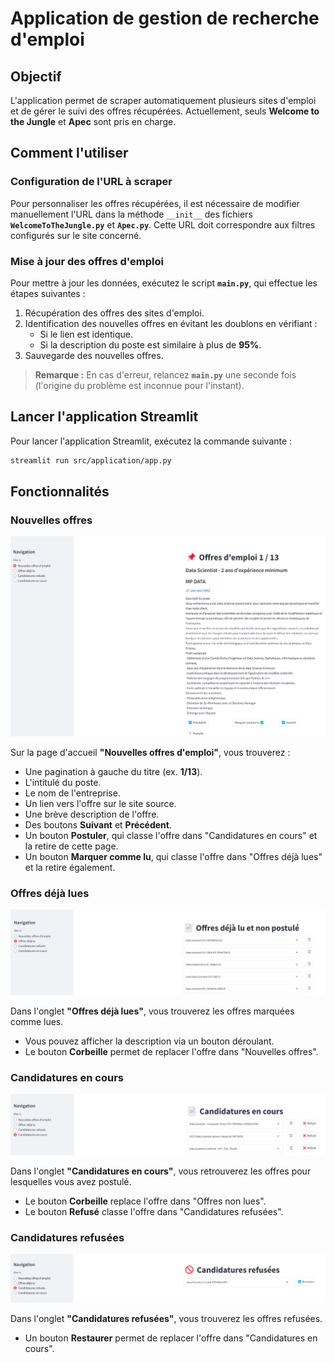 # Application de gestion de recherche d'emploi

## Objectif

L'application permet de scraper automatiquement plusieurs sites d'emploi et de gérer le suivi des offres récupérées.
Actuellement, seuls **Welcome to the Jungle** et **Apec** sont pris en charge.

## Comment l'utiliser

### Configuration de l'URL à scraper

Pour personnaliser les offres récupérées, il est nécessaire de modifier manuellement l'URL dans la méthode `__init__` des fichiers **`WelcomeToTheJungle.py`** et **`Apec.py`**. Cette URL doit correspondre aux filtres configurés sur le site concerné.

### Mise à jour des offres d'emploi

Pour mettre à jour les données, exécutez le script **`main.py`**, qui effectue les étapes suivantes :

1. Récupération des offres des sites d'emploi.
2. Identification des nouvelles offres en évitant les doublons en vérifiant :
   - Si le lien est identique.
   - Si la description du poste est similaire à plus de **95%**.
3. Sauvegarde des nouvelles offres.

> **Remarque :** En cas d'erreur, relancez **`main.py`** une seconde fois (l'origine du problème est inconnue pour l'instant).

## Lancer l'application Streamlit

Pour lancer l'application Streamlit, exécutez la commande suivante :
```sh
streamlit run src/application/app.py
```

## Fonctionnalités

### Nouvelles offres

![Nouvelles offres](imgs%2Fapp_new_job_img.png)

Sur la page d'accueil **"Nouvelles offres d'emploi"**, vous trouverez :

- Une pagination à gauche du titre (ex. **1/13**).
- L'intitulé du poste.
- Le nom de l'entreprise.
- Un lien vers l'offre sur le site source.
- Une brève description de l'offre.
- Des boutons **Suivant** et **Précédent**.
- Un bouton **Postuler**, qui classe l'offre dans "Candidatures en cours" et la retire de cette page.
- Un bouton **Marquer comme lu**, qui classe l'offre dans "Offres déjà lues" et la retire également.

### Offres déjà lues

![Offres déjà lues](imgs%2Fapp_already_seen_img.png)

Dans l'onglet **"Offres déjà lues"**, vous trouverez les offres marquées comme lues.

- Vous pouvez afficher la description via un bouton déroulant.
- Le bouton **Corbeille** permet de replacer l'offre dans "Nouvelles offres".

### Candidatures en cours

![Candidatures en cours](imgs%2Fapp_pending_img.png)

Dans l'onglet **"Candidatures en cours"**, vous retrouverez les offres pour lesquelles vous avez postulé.

- Le bouton **Corbeille** replace l'offre dans "Offres non lues".
- Le bouton **Refusé** classe l'offre dans "Candidatures refusées".

### Candidatures refusées

![Candidatures refusées](imgs%2Fapp_refused_img.png)

Dans l'onglet **"Candidatures refusées"**, vous trouverez les offres refusées.

- Un bouton **Restaurer** permet de replacer l'offre dans "Candidatures en cours".

